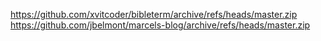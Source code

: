 https://github.com/xvitcoder/bibleterm/archive/refs/heads/master.zip
https://github.com/jbelmont/marcels-blog/archive/refs/heads/master.zip
